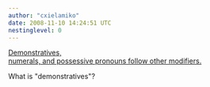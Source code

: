 ```yaml
---
author: "cxielamiko"
date: 2008-11-10 14:24:51 UTC
nestinglevel: 0
---
```

<a  
href="http://en.wikipedia.org/wiki/Toki\_Pona#Modifiers">Demonstratives,  
numerals, and possessive pronouns follow other modifiers.</a>  
  
What is "demonstratives"?